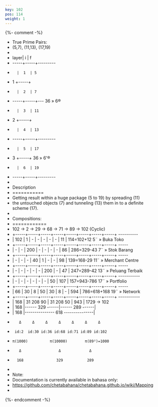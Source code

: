 ```yaml
---
key: 102
pos: 114
weight: 1
---
```

{%- comment -%}
*  True Prime Pairs:
*  (5,7), (11,13), (17,19)
*  
*  layer|  i  |   f
*  -----+-----+---------
*       |  1  | 5
*    1  +-----+
*       |  2  | 7
*  -----+-----+---    36 » 6®
*       |  3  | 11
*    2  +-----+
*       |  4  | 13
*  -----+-----+---------
*       |  5  | 17
*    3  +-----+       36 » 6'®
*       |  6  | 19
*  -----+-----+---------
*  
*  Description
*  ===========
*  Getting result within a huge package (5 to 19) by spreading (11)
*  the untouched objects (7) and tunneling (13) them in to a definite scheme (17).
*  
*  Compositions: 
*  ============
*    102 →  2  →  29 →  68 →  71 →  89 → 102 (Cyclic)
*  +-----+-----+-----+-----+-----+-----+-----+-----+                ----------
*  | 102 |  1  |  -  |   - |  -  |   - |   - |  11 | 114=102+12     5¨ » Buka Toko
*  +-----+-----+-----+-----+-----+-----+-----+-----+                -----
*  |   - |  -  | 200 |   - |  -  |   - |   - |  86 | 286=329-43     7¨ » Stok Barang
*  +-----+-----+-----+-----+-----+-----+-----+-----+                ----- 
*  |   - |  -  |  -  |  40 |  1  |   - |   - |  98 | 139=168-29     11¨ » Merchant Centre
*  +-----+-----+-----+-----+-----+-----+-----+-----+                -----
*  |   - |  -  |  -  |   - |  -  | 200 |   - |  47 | 247=289-42     13¨ » Peluang Terbaik
*  +-----+-----+-----+-----+-----+-----+-----+-----+                -----------
*  |   - |  -  |  -  |   - |  -  |   - |  50 | 107 | 157=943-786    17¨ » Portfolio
*  +-----+-----+-----+-----+-----+-----+-----+-----+                ----- 
*  |  66 |  30 |  8  |  50 |  30 |   8 |   - | 594 | 786=618+168    19¨ » Network
*  +-----+-----+-----+-----+-----+-----+-----+-----+                -----------
*  | 168 |  31   208    90 |  31   208    50 | 943 | 1729  → 102 
*  | 168 |------ 329 ------|------ 289 ------|
*  | 168 |--------------- 618 ---------------|
*        Δ     Δ     Δ     Δ     Δ     Δ     Δ
*      id:2  id:30 id:36 id:68 id:71 id:89 id:102
*     π(1000)          π(10000)        π(89²)=1000
*        Δ                 Δ             Δ
*       168               329           289
*
*  Note:
*  Documentation is currently available in bahasa only:
*  https://github.com/chetabahana/chetabahana.github.io/wiki/Mapping
*
{%- endcomment -%}